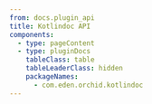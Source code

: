 ```yaml
---
from: docs.plugin_api
title: Kotlindoc API
components:
  - type: pageContent
  - type: pluginDocs
    tableClass: table
    tableLeaderClass: hidden
    packageNames: 
      - com.eden.orchid.kotlindoc
---
```

